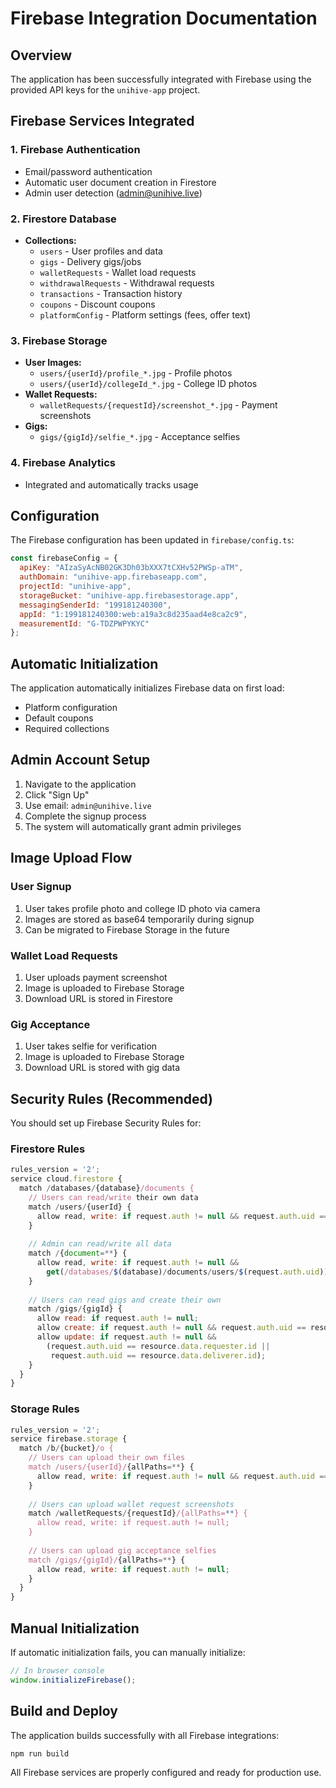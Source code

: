 # Firebase Integration Documentation

## Overview

The application has been successfully integrated with Firebase using the provided API keys for the `unihive-app` project.

## Firebase Services Integrated

### 1. **Firebase Authentication**
- Email/password authentication
- Automatic user document creation in Firestore
- Admin user detection (admin@unihive.live)

### 2. **Firestore Database**
- **Collections:**
  - `users` - User profiles and data
  - `gigs` - Delivery gigs/jobs
  - `walletRequests` - Wallet load requests
  - `withdrawalRequests` - Withdrawal requests  
  - `transactions` - Transaction history
  - `coupons` - Discount coupons
  - `platformConfig` - Platform settings (fees, offer text)

### 3. **Firebase Storage**
- **User Images:**
  - `users/{userId}/profile_*.jpg` - Profile photos
  - `users/{userId}/collegeId_*.jpg` - College ID photos
- **Wallet Requests:**
  - `walletRequests/{requestId}/screenshot_*.jpg` - Payment screenshots
- **Gigs:**
  - `gigs/{gigId}/selfie_*.jpg` - Acceptance selfies

### 4. **Firebase Analytics**
- Integrated and automatically tracks usage

## Configuration

The Firebase configuration has been updated in `firebase/config.ts`:

```javascript
const firebaseConfig = {
  apiKey: "AIzaSyAcNB02GK3Dh03bXXX7tCXHv52PWSp-aTM",
  authDomain: "unihive-app.firebaseapp.com", 
  projectId: "unihive-app",
  storageBucket: "unihive-app.firebasestorage.app",
  messagingSenderId: "199181240300",
  appId: "1:199181240300:web:a19a3c8d235aad4e8ca2c9",
  measurementId: "G-TDZPWPYKYC"
};
```

## Automatic Initialization

The application automatically initializes Firebase data on first load:
- Platform configuration
- Default coupons
- Required collections

## Admin Account Setup

1. Navigate to the application
2. Click "Sign Up" 
3. Use email: `admin@unihive.live`
4. Complete the signup process
5. The system will automatically grant admin privileges

## Image Upload Flow

### User Signup
1. User takes profile photo and college ID photo via camera
2. Images are stored as base64 temporarily during signup
3. Can be migrated to Firebase Storage in the future

### Wallet Load Requests  
1. User uploads payment screenshot
2. Image is uploaded to Firebase Storage
3. Download URL is stored in Firestore

### Gig Acceptance
1. User takes selfie for verification
2. Image is uploaded to Firebase Storage
3. Download URL is stored with gig data

## Security Rules (Recommended)

You should set up Firebase Security Rules for:

### Firestore Rules
```javascript
rules_version = '2';
service cloud.firestore {
  match /databases/{database}/documents {
    // Users can read/write their own data
    match /users/{userId} {
      allow read, write: if request.auth != null && request.auth.uid == userId;
    }
    
    // Admin can read/write all data
    match /{document=**} {
      allow read, write: if request.auth != null && 
        get(/databases/$(database)/documents/users/$(request.auth.uid)).data.isAdmin == true;
    }
    
    // Users can read gigs and create their own
    match /gigs/{gigId} {
      allow read: if request.auth != null;
      allow create: if request.auth != null && request.auth.uid == resource.data.requester.id;
      allow update: if request.auth != null && 
        (request.auth.uid == resource.data.requester.id || 
         request.auth.uid == resource.data.deliverer.id);
    }
  }
}
```

### Storage Rules
```javascript
rules_version = '2';
service firebase.storage {
  match /b/{bucket}/o {
    // Users can upload their own files
    match /users/{userId}/{allPaths=**} {
      allow read, write: if request.auth != null && request.auth.uid == userId;
    }
    
    // Users can upload wallet request screenshots
    match /walletRequests/{requestId}/{allPaths=**} {
      allow read, write: if request.auth != null;
    }
    
    // Users can upload gig acceptance selfies
    match /gigs/{gigId}/{allPaths=**} {
      allow read, write: if request.auth != null;
    }
  }
}
```

## Manual Initialization

If automatic initialization fails, you can manually initialize:

```javascript
// In browser console
window.initializeFirebase();
```

## Build and Deploy

The application builds successfully with all Firebase integrations:

```bash
npm run build
```

All Firebase services are properly configured and ready for production use.